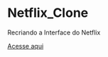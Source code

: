 # Netflix_Clone
Recriando a Interface do Netflix

<a href="https://rafael-gsousa.github.io/Netflix_Clone/">Acesse aqui</a>
